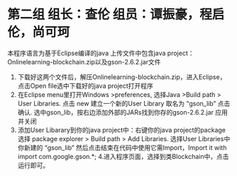 # 第二组 组长：查伦 组员：谭振豪，程启伦，尚可珂
本程序语言为基于Eclipse编译的java
上传文件中包含java project：Onlinelearning-blockchain.zip以及gson-2.6.2.jar文件
1. 下载好这两个文件后，解压Onlinelearning-blockchain.zip，进入Eclipse，点击Open file选中下载好的java project打开程序
2. 在Eclipse menu里打开Windows >preferences, 选择Java >Build path > User Libraries. 点击 new 建立一个新的User Library 取名为 “gson_lib” 点击确认. 选中gson_lib，按右边添加外部的JARs找到你存的gson-2.6.2.jar 应用并关闭
3. 添加User Libarary到你的java project中：右键你的java project的package选择 package explorer > Build path > Add Libraries. 选择User Libraries中你新建的 “gson_lib” 然后点击结束在代码中使用它需Import，Import it with import com.google.gson.*;
4.进入程序页面，选择到类Blockchain中，点击运行即可。
